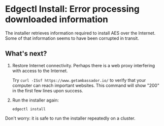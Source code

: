 # Edgectl Install: Error processing downloaded information

The installer retrieves information required to install AES over the Internet. Some of that information seems to have been corrupted in transit.

## What's next?

1. Restore Internet connectivity. Perhaps there is a web proxy interfering with access to the Internet.

   Try `curl -ISsf https://www.getambassador.io/` to verify that your computer can reach important websites. This command will show "200" in the first few lines upon success.

2. Run the installer again:
   ```shell
   edgectl install
   ```

Don't worry: it is safe to run the installer repeatedly on a cluster.
